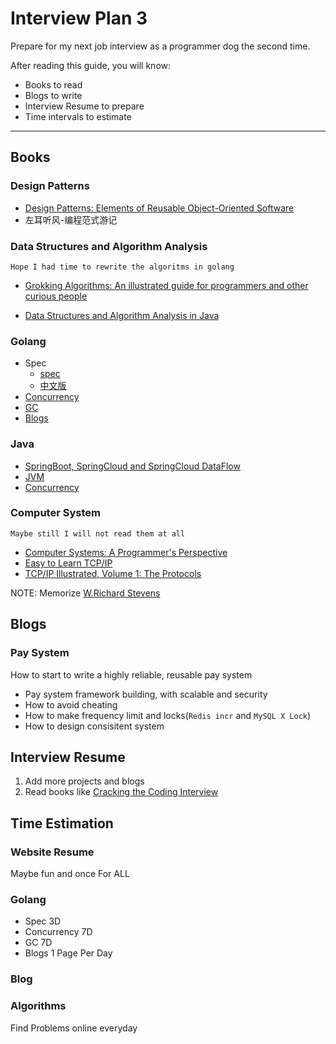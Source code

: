 Interview Plan 3
================

Prepare for my next job interview as a programmer dog the second time.

After reading this guide, you will know:

* Books to read
* Blogs to write
* Interview Resume to prepare
* Time intervals to estimate

--------------------------------------------------------------------------------

Books
-----
### Design Patterns

- [Design Patterns: Elements of Reusable Object-Oriented Software](https://www.amazon.com/Design-Patterns-Elements-Reusable-Object-Oriented/dp/0201633612)
- 左耳听风-编程范式游记

### Data Structures and Algorithm Analysis

    Hope I had time to rewrite the algoritms in golang

- [Grokking Algorithms: An illustrated guide for programmers and other curious people](https://www.amazon.com/Grokking-Algorithms-illustrated-programmers-curious/dp/1617292230/ref=sr_1_1?ie=UTF8&qid=1519440970&sr=8-1&keywords=Grokking+Algorithms)


- [Data Structures and Algorithm Analysis in Java](https://www.amazon.com/Data-Structures-Algorithm-Analysis-Java/dp/0132576279/ref=sr_1_1?s=books&ie=UTF8&qid=1519441056&sr=1-1&keywords=Data+Structures+Algorithm+Analysis+java)

### Golang
- Spec
  + [spec](https://golang.org/ref/spec)
  + [中文版](https://golang.org/ref/spec)
- [Concurrency](https://www.amazon.com/Concurrency-Go-Tools-Techniques-Developers/dp/1491941197)
- [GC](https://blog.golang.org/ismmkeynote)
- [Blogs](https://blog.golang.org/index)

### Java
- [SpringBoot, SpringCloud and SpringCloud DataFlow](https://spring.io/)
- [JVM](http://blog.dengqinghua.net/learn_jvm.html)
- [Concurrency](http://blog.dengqinghua.net/concurrency.html)

### Computer System

    Maybe still I will not read them at all

- [Computer Systems: A Programmer's Perspective](https://www.amazon.com/Computer-Systems-Programmers-Perspective-2nd/dp/0136108040/ref=sr_1_3?s=books&ie=UTF8&qid=1519441490&sr=1-3&keywords=Computer+Systems+A+Programmer%27s+Perspective)
- [Easy to Learn TCP/IP](https://www.amazon.cn/dp/B00DMS9990/ref=sr_1_1?ie=UTF8&qid=1519441861&sr=8-1&keywords=%E5%9B%BE%E8%A7%A3tcp%2Fip)
- [TCP/IP Illustrated, Volume 1: The Protocols](https://www.amazon.com/TCP-Illustrated-Protocols-Addison-Wesley-Professional/dp/0321336313/ref=sr_1_1?s=books&ie=UTF8&qid=1519441546&sr=1-1&keywords=TCP+IP)

NOTE: Memorize [W.Richard Stevens](https://en.wikipedia.org/wiki/W._Richard_Stevens)

Blogs
-----
### Pay System
How to start to write a highly reliable, reusable pay system

- Pay system framework building, with scalable and security
- How to avoid cheating
- How to make frequency limit and locks(`Redis incr` and `MySQL X Lock`)
- How to design consisitent system

Interview Resume
----------------
1. Add more projects and blogs
2. Read books like [Cracking the Coding Interview](https://www.amazon.com/s/?ie=UTF8&keywords=cracking+the+coding+interviews&tag=googhydr-20&index=aps&hvadid=241666619915&hvpos=1t1&hvnetw=g&hvrand=10469926032186193730&hvpone=&hvptwo=&hvqmt=e&hvdev=c&hvdvcmdl=&hvlocint=&hvlocphy=9031956&hvtargid=kwd-302976838943&ref=pd_sl_4n1d01w4zj_e)

Time Estimation
---------------
### Website Resume
Maybe fun and once For ALL

### Golang
- Spec 3D
- Concurrency 7D
- GC 7D
- Blogs 1 Page Per Day

### Blog

### Algorithms
Find Problems online everyday

